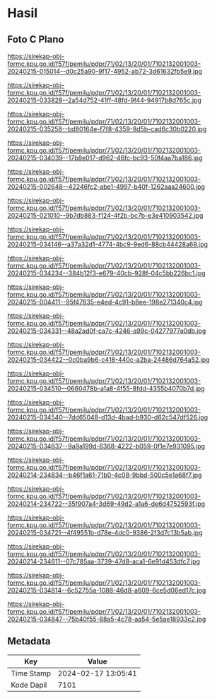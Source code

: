 # Hasil

## Foto C Plano

https://sirekap-obj-formc.kpu.go.id/f57f/pemilu/pdpr/71/02/13/20/01/7102132001003-20240215-015014--d0c25a90-9f17-4952-ab72-3d61632fb5e9.jpg

https://sirekap-obj-formc.kpu.go.id/f57f/pemilu/pdpr/71/02/13/20/01/7102132001003-20240215-033828--2a54d752-41ff-48fd-9f44-94917b8d765c.jpg

https://sirekap-obj-formc.kpu.go.id/f57f/pemilu/pdpr/71/02/13/20/01/7102132001003-20240215-035258--bd80164e-f7f8-4359-8d5b-cad6c30b0220.jpg

https://sirekap-obj-formc.kpu.go.id/f57f/pemilu/pdpr/71/02/13/20/01/7102132001003-20240215-034039--17b8e017-d962-46fc-bc93-50f4aa7ba186.jpg

https://sirekap-obj-formc.kpu.go.id/f57f/pemilu/pdpr/71/02/13/20/01/7102132001003-20240215-002648--42246fc2-abe1-4997-b40f-1262aaa24600.jpg

https://sirekap-obj-formc.kpu.go.id/f57f/pemilu/pdpr/71/02/13/20/01/7102132001003-20240215-021010--9b7db883-f124-4f2b-bc7b-e3e410903542.jpg

https://sirekap-obj-formc.kpu.go.id/f57f/pemilu/pdpr/71/02/13/20/01/7102132001003-20240215-034146--a37a32d1-4774-4bc9-9ed6-88cb44428a69.jpg

https://sirekap-obj-formc.kpu.go.id/f57f/pemilu/pdpr/71/02/13/20/01/7102132001003-20240215-034234--384b12f3-e679-40cb-928f-04c5bb226bc1.jpg

https://sirekap-obj-formc.kpu.go.id/f57f/pemilu/pdpr/71/02/13/20/01/7102132001003-20240215-004411--95f47835-e4ed-4c91-b8ee-198e271340c4.jpg

https://sirekap-obj-formc.kpu.go.id/f57f/pemilu/pdpr/71/02/13/20/01/7102132001003-20240215-034331--48a2ad0f-ca7c-4246-a99c-04277977a0db.jpg

https://sirekap-obj-formc.kpu.go.id/f57f/pemilu/pdpr/71/02/13/20/01/7102132001003-20240215-034422--0c0ba9b6-c418-440c-a2ba-24486d764a52.jpg

https://sirekap-obj-formc.kpu.go.id/f57f/pemilu/pdpr/71/02/13/20/01/7102132001003-20240215-034510--0660478b-a1a8-4f55-8fdd-4355b4070b7d.jpg

https://sirekap-obj-formc.kpu.go.id/f57f/pemilu/pdpr/71/02/13/20/01/7102132001003-20240215-034540--7dd65048-d13d-4bad-b930-d62c547df526.jpg

https://sirekap-obj-formc.kpu.go.id/f57f/pemilu/pdpr/71/02/13/20/01/7102132001003-20240215-034637--9a9a199d-6368-4222-b059-0f1e7e931095.jpg

https://sirekap-obj-formc.kpu.go.id/f57f/pemilu/pdpr/71/02/13/20/01/7102132001003-20240214-234834--b46f1a61-71b0-4c08-9bbd-500c5e1a68f7.jpg

https://sirekap-obj-formc.kpu.go.id/f57f/pemilu/pdpr/71/02/13/20/01/7102132001003-20240214-234722--35f907a4-3d69-49d2-a1a6-de6d4752593f.jpg

https://sirekap-obj-formc.kpu.go.id/f57f/pemilu/pdpr/71/02/13/20/01/7102132001003-20240215-034721--4f49551b-d78e-4dc0-9386-2f3d7c13b5ab.jpg

https://sirekap-obj-formc.kpu.go.id/f57f/pemilu/pdpr/71/02/13/20/01/7102132001003-20240214-234611--07c785aa-3739-47d8-aca1-6e91d453dfc7.jpg

https://sirekap-obj-formc.kpu.go.id/f57f/pemilu/pdpr/71/02/13/20/01/7102132001003-20240215-034814--6c52755a-1088-46d8-a609-6ce5d06ed17c.jpg

https://sirekap-obj-formc.kpu.go.id/f57f/pemilu/pdpr/71/02/13/20/01/7102132001003-20240215-034847--75b40f55-88a5-4c78-aa54-5e5ae18933c2.jpg


## Metadata

| Key        | Value               |
| ---------- | ------------------- |
| Time Stamp | 2024-02-17 13:05:41 |
| Kode Dapil | 7101                |



